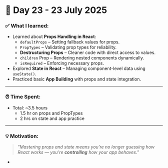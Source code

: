 # 🚀 Day 23 - 23 July 2025

### ✅ What I learned:

* Learned about **Props Handling in React**:
  * `defaultProps` – Setting fallback values for props.
  * `PropTypes` – Validating prop types for reliability.
  * **Destructuring Props** – Cleaner code with direct access to values.
  * `children` Prop – Rendering nested components dynamically.
  * `isRequired` – Enforcing necessary props.
* Explored **State in React** – Managing component-level data using `useState()`.
* Practiced basic **App Building** with props and state integration.

---

### ⏰ Time Spent:

* Total: ~3.5 hours
  * 1.5 hr on props and PropTypes
  * 2 hrs on state and app practice

---

### 💡 Motivation:

> *"Mastering props and state means you’re no longer guessing how React works — you're **controlling** how your app behaves."* 

-
